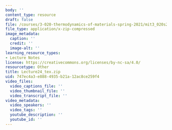 ```yaml
---
body: ''
content_type: resource
draft: false
file: /courses/3-020-thermodynamics-of-materials-spring-2021/mit3_020s21_lecture24_tex.zip
file_type: application/x-zip-compressed
image_metadata:
  caption: ''
  credit: ''
  image-alt: ''
learning_resource_types:
- Lecture Notes
license: https://creativecommons.org/licenses/by-nc-sa/4.0/
resourcetype: Other
title: Lecture24_tex.zip
uid: 747ec4a3-e888-4935-b21a-12ac8ce259f4
video_files:
  video_captions_file: ''
  video_thumbnail_file: ''
  video_transcript_file: ''
video_metadata:
  video_speakers: ''
  video_tags: ''
  youtube_description: ''
  youtube_id: ''
---
```

